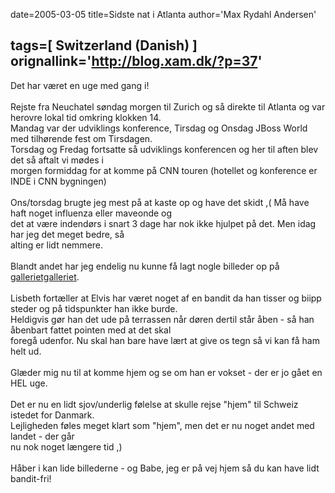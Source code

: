 date=2005-03-05
title=Sidste nat i Atlanta
author='Max Rydahl Andersen'

tags=[ Switzerland (Danish) ]
orignallink='http://blog.xam.dk/?p=37'
---
<div><p>Det har v&#230;ret en uge med gang i!<br><br>
Rejste fra Neuchatel s&#248;ndag morgen til Zurich og s&#229; direkte til Atlanta og var herovre lokal tid omkring klokken 14.<br>
Mandag var der udviklings konference, Tirsdag og Onsdag JBoss World med tilh&#248;rende fest om Tirsdagen.<br>
Torsdag og Fredag fortsatte s&#229; udviklings konferencen og her til aften blev det s&#229; aftalt vi m&#248;des i<br>
morgen formiddag for at komme p&#229; CNN touren (hotellet og konference er INDE i CNN bygningen)<br><br>
Ons/torsdag brugte jeg mest p&#229; at kaste op og have det skidt ,( M&#229; have haft noget influenza eller maveonde og<br>
det at v&#230;re indend&#248;rs i snart 3 dage har nok ikke hjulpet p&#229; det. Men idag har jeg det meget bedre, s&#229;<br>
alting er lidt nemmere.<br><br>
Blandt andet har jeg endelig nu kunne f&#229; lagt nogle billeder op p&#229; <a href="http://coppermine.xam.dk/thumbnails.php?album=23" title="galleriet">gallerietgalleriet</a>.<br><br>
Lisbeth fort&#230;ller at Elvis har v&#230;ret noget af en bandit da han tisser og biipp steder og p&#229; tidspunkter han ikke burde. <br>
Heldigvis g&#248;r han det ude p&#229; terrassen n&#229;r d&#248;ren dertil st&#229;r &#229;ben - s&#229; han &#229;benbart fattet pointen med at det skal<br>
foreg&#229; udenfor. Nu skal han bare have l&#230;rt at give os tegn s&#229; vi kan f&#229; ham helt ud.<br><br>
Gl&#230;der mig nu til at komme hjem og se om han er vokset - der er jo g&#229;et en HEL uge.<br><br>
Det er nu en lidt sjov/underlig f&#248;lelse at skulle rejse "hjem" til Schweiz istedet for Danmark. <br>
Lejligheden f&#248;les meget klart som "hjem", men det er nu noget andet med landet - der g&#229;r<br>
nu nok noget l&#230;ngere tid ,)<br><br>
H&#229;ber i kan lide billederne - og Babe, jeg er p&#229; vej hjem s&#229; du kan have lidt bandit-fri!<br><br></p></div>
